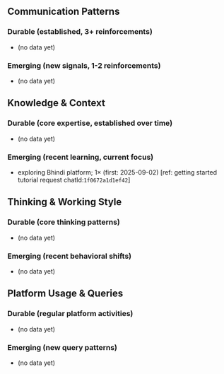 ## Communication Patterns
### Durable (established, 3+ reinforcements)
- (no data yet)

### Emerging (new signals, 1-2 reinforcements)
- (no data yet)

## Knowledge & Context
### Durable (core expertise, established over time)
- (no data yet)

### Emerging (recent learning, current focus)  
- exploring Bhindi platform; 1× (first: 2025-09-02) [ref: getting started tutorial request chatId:`1f0672a1d1ef42`]

## Thinking & Working Style
### Durable (core thinking patterns)
- (no data yet)

### Emerging (recent behavioral shifts)
- (no data yet)

## Platform Usage & Queries
### Durable (regular platform activities)
- (no data yet)

### Emerging (new query patterns)
- (no data yet)
